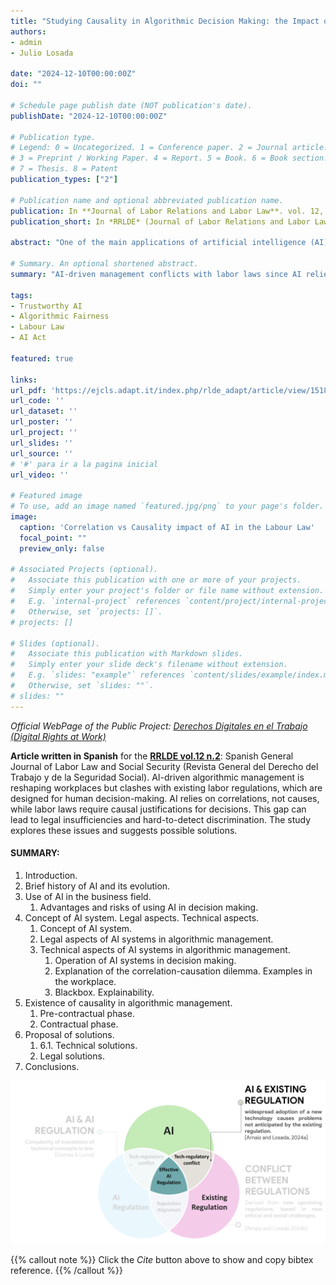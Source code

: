 ```yaml
---
title: "Studying Causality in Algorithmic Decision Making: the Impact of IA in the Business Domain"
authors:
- admin
- Julio Losada

date: "2024-12-10T00:00:00Z"
doi: ""

# Schedule page publish date (NOT publication's date).
publishDate: "2024-12-10T00:00:00Z"

# Publication type.
# Legend: 0 = Uncategorized. 1 = Conference paper. 2 = Journal article.
# 3 = Preprint / Working Paper. 4 = Report. 5 = Book. 6 = Book section.
# 7 = Thesis. 8 = Patent
publication_types: ["2"]

# Publication name and optional abbreviated publication name.
publication: In **Journal of Labor Relations and Labor Law**. vol. 12, n. 3
publication_short: In *RRLDE* (Journal of Labor Relations and Labor Law, Spanish)

abstract: "One of the main applications of artificial intelligence (AI) in the workplace is the so-called ‘algorithmic management’, which involves the delegation and execution of business functions in AI systems. As labour regulations have been created and developed around individuals, not machines, algorithmic management may give rise to new problems that cannot be dealt with under current regulations. One of these new problems is the fact that these systems base their operation on correlations (not on causes), and labour regulations require the concurrence of causes (not correlations) in the making of some business decisions. This dichotomy can generate possible problems related to the inexistence and/or lack of sufficiency of the legally required causes, or the generation of labour discrimination that is difficult to detect. For this reason, this study will examine these issues and propose different solutions."

# Summary. An optional shortened abstract.
summary: "AI-driven management conflicts with labor laws since AI relies on correlations, not causes, risking legal gaps and hidden discrimination. The study explores these issues and solutions."

tags:
- Trustworthy AI
- Algorithmic Fairness
- Labour Law
- AI Act

featured: true

links:
url_pdf: 'https://ejcls.adapt.it/index.php/rlde_adapt/article/view/1518'
url_code: ''
url_dataset: ''
url_poster: ''
url_project: ''
url_slides: ''
url_source: '' 
# '#' para ir a la pagina inicial
url_video: ''

# Featured image
# To use, add an image named `featured.jpg/png` to your page's folder. 
image:
  caption: 'Correlation vs Causality impact of AI in the Labour Law'
  focal_point: ""
  preview_only: false

# Associated Projects (optional).
#   Associate this publication with one or more of your projects.
#   Simply enter your project's folder or file name without extension.
#   E.g. `internal-project` references `content/project/internal-project/index.md`.
#   Otherwise, set `projects: []`.
# projects: []

# Slides (optional).
#   Associate this publication with Markdown slides.
#   Simply enter your slide deck's filename without extension.
#   E.g. `slides: "example"` references `content/slides/example/index.md`.
#   Otherwise, set `slides: ""`.
# slides: ""
---
```



*Official WebPage of the Public Project: [Derechos Digitales en el Trabajo (Digital Rights at Work)](https://www.derechosdigitales.gob.es/es/novedades/estudio-de-la-causalidad-en-la-toma%20de-decisiones-algoritmicas-el-impacto-de-la-ia-en-el-ambito-empresarial)*

**Article written in Spanish** for the [**RRLDE vol.12 n.2**](https://ejcls.adapt.it/index.php/rlde_adapt/issue/view/105): Spanish General Journal of Labor Law and Social Security (Revista General del Derecho del Trabajo y de la Seguridad Social). AI-driven algorithmic management is reshaping workplaces but clashes with existing labor regulations, which are designed for human decision-making. AI relies on correlations, not causes, while labor laws require causal justifications for decisions. This gap can lead to legal insufficiencies and hard-to-detect discrimination. The study explores these issues and suggests possible solutions.

#### SUMMARY:
1. Introduction.
2. Brief history of AI and its evolution. 
3. Use of AI in the business field. 
   1. Advantages and risks of using AI in decision making. 
4. Concept of AI system. Legal aspects. Technical aspects.
   1. Concept of AI system. 
   2. Legal aspects of AI systems in algorithmic management.
   3. Technical aspects of AI systems in algorithmic management.
      1. Operation of AI systems in decision making.
      2. Explanation of the correlation-causation dilemma. Examples in the workplace.
      3. Blackbox. Explainability. 
5. Existence of causality in algorithmic management. 
   1. Pre-contractual phase. 
   2. Contractual phase.
6. Proposal of solutions. 
   1. 6.1. Technical solutions.
   2. Legal solutions.
7. Conclusions.
   
![Effective regulation](featured.png "Effective regulation of AI in the workplace")




{{% callout note %}}
Click the *Cite* button above to show and copy bibtex reference.
{{% /callout %}}


